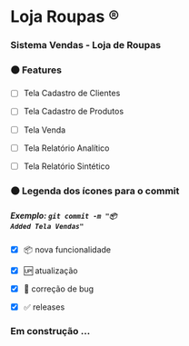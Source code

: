 # Loja Roupas :registered:

### Sistema Vendas - Loja de Roupas



### :black_circle: Features 

- [ ] Tela Cadastro de Clientes
- [ ] Tela Cadastro de Produtos
- [ ] Tela Venda
- [ ] Tela Relatório Analítico        
- [ ] Tela Relatório Sintético







### :black_circle: Legenda dos ícones para o commit

##### Exemplo: <code>git commit -m ":package: Added Tela Vendas" </code>

- [x] :package: nova funcionalidade
- [x] :up: atualização 
- [x] :wrench: correção de bug 
- [x] :white_check_mark: releases 





### Em construção ...
